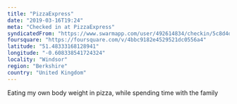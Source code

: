 ```yaml
---
title: "PizzaExpress"
date: "2019-03-16T19:24"
meta: "Checked in at PizzaExpress"
syndicatedFrom: "https://www.swarmapp.com/user/492614834/checkin/5c8d4d607b385f002c9d613b"
foursquare: "https://foursquare.com/v/4bbc9182e4529521dc0556a4"
latitude: "51.48333168128941"
longitude: "-0.608338541724324"
locality: "Windsor"
region: "Berkshire"
country: "United Kingdom"
---
```

Eating my own body weight in pizza, while spending time with the family
